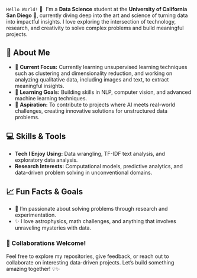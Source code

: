 `Hello World!` 👋 
I'm a **Data Science** student at the **University of California San Diego** 🔱, currently diving deep into the art and science of turning data into impactful insights. I love exploring the intersection of technology, research, and creativity to solve complex problems and build meaningful projects. 
## 🌟 About Me 
- 🔭 **Current Focus:** Currently learning unsupervised learning techniques such as clustering and dimensionality reduction, and working on analyzing qualitative data, including images and text, to extract meaningful insights.
- 🌱 **Learning Goals:** Building skills in NLP, computer vision, and advanced machine learning techniques. 
- 🚀 **Aspiration:** To contribute to projects where AI meets real-world challenges, creating innovative solutions for unstructured data problems. 
## 💻 Skills & Tools 
- **Tech I Enjoy Using:** Data wrangling, TF-IDF text analysis, and exploratory data analysis. 
- **Research Interests:** Computational models, predictive analytics, and data-driven problem solving in unconventional domains. 
## 📈 Fun Facts & Goals 
- 🧠 I’m passionate about solving problems through research and experimentation. 
- ✨ I love astrophysics, math challenges, and anything that involves unraveling mysteries with data. 
### 🤝 Collaborations Welcome! 
Feel free to explore my repositories, give feedback, or reach out to collaborate on interesting data-driven projects. Let’s build something amazing together! 💡✨




